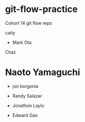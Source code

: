 # git-flow-practice
Cohort 14 git flow repo


caity




- Mark Ota


Chaz
# Naoto Yamaguchi

- jon borgonia



- Randy Salazar

- Jonathon Laylo



- Edward Gao

